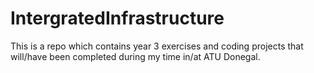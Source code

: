 # IntergratedInfrastructure
This is a repo which contains year 3 exercises and coding projects that will/have been completed during my time in/at ATU Donegal.

